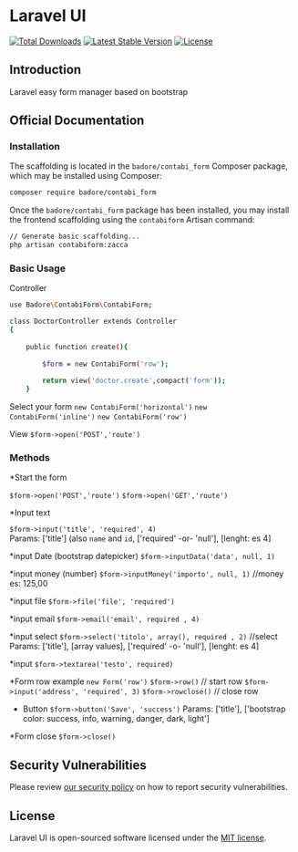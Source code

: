 # Laravel UI

<a href="https://packagist.org/packages/badore/contabi_form"><img src="https://img.shields.io/packagist/dt/badore/contabi_form" alt="Total Downloads"></a>
<a href="https://packagist.org/packages/badore/contabi_form"><img src="https://img.shields.io/packagist/v/badore/contabi_form" alt="Latest Stable Version"></a>
<a href="https://packagist.org/packages/badore/contabi_form"><img src="https://img.shields.io/packagist/l/badore/contabi_form" alt="License"></a>

## Introduction
Laravel easy form manager based on bootstrap

## Official Documentation


### Installation

The scaffolding  is located in the `badore/contabi_form` Composer package, which may be installed using Composer:

```bash
composer require badore/contabi_form
```

Once the `badore/contabi_form` package has been installed, you may install the frontend scaffolding using the `contabiform` Artisan command:

```bash
// Generate basic scaffolding...
php artisan contabiform:zacca

```

### Basic Usage
Controller
```bash
use Badore\ContabiForm\ContabiForm;

class DoctorController extends Controller
{
   	
	public function create(){
		
		$form = new ContabiForm('row');
		
		return view('doctor.create',compact('form'));
	}
```

Select your form `new ContabiForm('horizontal')` 
`new ContabiForm('inline')`
`new ContabiForm('row')`

View
`$form->open('POST','route')`

### Methods
*Start the form

`$form->open('POST','route')`      `$form->open('GET','route')`    

*Input text

`$form->input('title', 'required', 4)`      
Params: ['title'] (also `name` and `id`, ['required' -or- 'null'], [lenght: es 4]

*input Date (bootstrap datepicker)
`$form->inputData('data', null, 1)` 

*input money (number)
`$form->inputMoney('importo', null, 1)` //money es: 125,00

*input file
`$form->file('file', 'required')`

*input email
`$form->email('email', required , 4)` 

*input select
`$form->select('titolo', array(), required , 2)` //select
Params: ['title'], [array values], ['required' -o- 'null'], [lenght: es 4]

*input
`$form->textarea('testo', required)` 

*Form row example
`new Form('row')`
`$form->row()` // start row
     `$form->input('address', 'required', 3)` 
`$form->rowclose()` // close row

* Button
`$form->button('Save', 'success')` 
Params: ['title'], ['bootstrap color: success, info, warning, danger, dark, light']

*Form close
`$form->close()` 


## Security Vulnerabilities

Please review [our security policy](https://github.com/badore/contabi_form/security/policy) on how to report security vulnerabilities.

## License

Laravel UI is open-sourced software licensed under the [MIT license](LICENSE.md).
